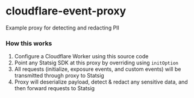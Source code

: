 # cloudflare-event-proxy
Example proxy for detecting and redacting PII

### How this works
1. Configure a Cloudflare Worker using this source code
2. Point any Statsig SDK at this proxy by overriding using `initOption`
3. All requests (initialize, exposure events, and custom events) will be transmitted through proxy to Statsig
4. Proxy will deserialize payload, detect & redact any sensitive data, and then forward requests to Statsig
   
